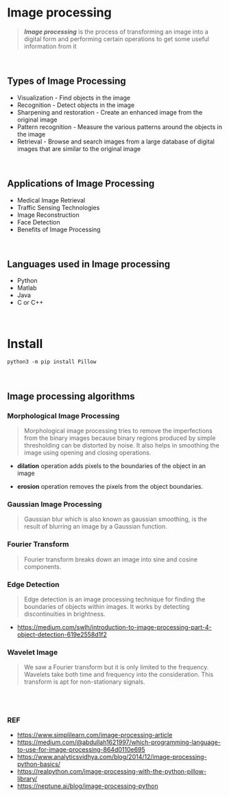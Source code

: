 # Image processing

> ***Image processing*** is the process of transforming an image into a digital form and performing certain operations to get some useful information from it

<br />

## Types of Image Processing

- Visualization - Find objects in the image
- Recognition - Detect objects in the image
- Sharpening and restoration - Create an enhanced image from the original image
- Pattern recognition - Measure the various patterns around the objects in the image
- Retrieval - Browse and search images from a large database of digital images that are similar to the original image

<br />

## Applications of Image Processing

- Medical Image Retrieval
- Traffic Sensing Technologies
- Image Reconstruction
- Face Detection
- Benefits of Image Processing

<br />

## Languages used in Image processing

- Python
- Matlab
- Java
- C or C++

<br />

# Install
```
python3 -m pip install Pillow
```

<br />

## Image processing algorithms

### Morphological Image Processing
> Morphological image processing tries to remove the imperfections from the binary images because binary regions produced by simple thresholding can be distorted by noise. It also helps in smoothing the image using opening and closing operations.

- **dilation** operation adds pixels to the boundaries of the object in an image

- **erosion** operation removes the pixels from the object boundaries. 


### Gaussian Image Processing
> Gaussian blur which is also known as gaussian smoothing, is the result of blurring an image by a Gaussian function.


### Fourier Transform
> Fourier transform breaks down an image into sine and cosine components. 

### Edge Detection
> Edge detection is an image processing technique for finding the boundaries of objects within images. It works by detecting discontinuities in brightness.

- https://medium.com/swlh/introduction-to-image-processing-part-4-object-detection-619e2558d1f2


### Wavelet Image
> We saw a Fourier transform but it is only limited to the frequency. Wavelets take both time and frequency into the consideration. This transform is apt for non-stationary signals. 

<br />

<br />

### REF
- https://www.simplilearn.com/image-processing-article
- https://medium.com/@abdullah1621997/which-programming-language-to-use-for-image-processing-864d0110e695
- https://www.analyticsvidhya.com/blog/2014/12/image-processing-python-basics/
- https://realpython.com/image-processing-with-the-python-pillow-library/
- https://neptune.ai/blog/image-processing-python
